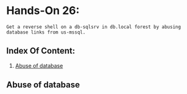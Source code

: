 # Hands-On 26:

```
Get a reverse shell on a db-sqlsrv in db.local forest by abusing database links from us-mssql.
```

## Index Of Content:

  1. [Abuse of database](#abuse-of-database)

## Abuse of database

